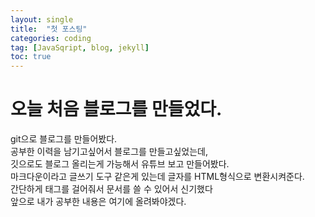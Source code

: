 ```yaml
---
layout: single
title:  "첫 포스팅"
categories: coding
tag: [JavaSqript, blog, jekyll]
toc: true
---
```


# 오늘 처음 블로그를 만들었다.
git으로 블로그를 만들어봤다.  
공부한 이력을 남기고싶어서 블로그를 만들고싶었는데,  
깃으로도 블로그 올리는게 가능해서 유튜브 보고 만들어봤다.  
마크다운이라고 글쓰기 도구 같은게 있는데 글자를 HTML형식으로 변환시켜준다.  
간단하게 태그를 걸어줘서 문서를 쓸 수 있어서 신기했다  
앞으로 내가 공부한 내용은 여기에 올려봐야겠다.



